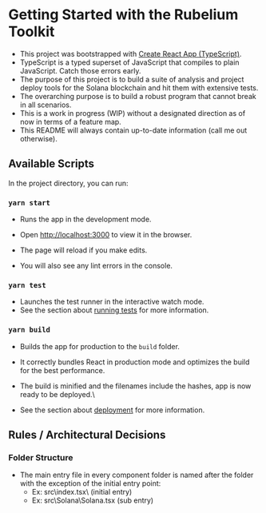 # Getting Started with the Rubelium Toolkit

- This project was bootstrapped with [Create React App (TypeScript)](https://create-react-app.dev/docs/adding-typescript/).
- TypeScript is a typed superset of JavaScript that compiles to plain JavaScript. Catch those errors early.
- The purpose of this project is to build a suite of analysis and project deploy tools for the Solana blockchain and hit them with extensive tests.
- The overarching purpose is to build a robust program that cannot break in all scenarios.
- This is a work in progress (WIP) without a designated direction as of now in terms of a feature map.
- This README will always contain up-to-date information (call me out otherwise).

## Available Scripts

In the project directory, you can run:

### `yarn start`

  - Runs the app in the development mode.
  - Open [http://localhost:3000](http://localhost:3000) to view it in the browser.

  - The page will reload if you make edits.
  - You will also see any lint errors in the console.

### `yarn test`

  - Launches the test runner in the interactive watch mode.
  - See the section about [running tests](https://facebook.github.io/create-react-app/docs/running-tests) for more information.

### `yarn build`

  - Builds the app for production to the `build` folder.
  - It correctly bundles React in production mode and optimizes the build for the best performance.

  - The build is minified and the filenames include the hashes, app is now ready to be deployed.\
  - See the section about [deployment](https://facebook.github.io/create-react-app/docs/deployment) for more information.

## Rules / Architectural Decisions

### Folder Structure

- The main entry file in every component folder is named after the folder with the exception of the initial entry point:
  - Ex: src\index.tsx\ (initial entry)
  - Ex: src\Solana\Solana.tsx (sub entry)